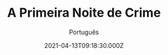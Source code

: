---
id: 'd8135cb0-5187-4f97-8b08-0148d3b879fc'
type: 'movie' # Filme, Série, Anime
title: "A Primeira Noite de Crime"
synopsis: ["Quando um novo partido político, o New Founding Fathers of America, ascende, é anunciado um novo experimento social. São 12 horas sem lei, em que o governo incentiva as pessoas a perderem toda e qualquer inibição. A participação não é obrigatória, mas como estímulo, 5.000 dólares é dado para quem fica na cidade, e mais prêmios para quem participa.",
]
originalTitle: "The First Purge"
date: '2021-04-13T09:18:30.000Z'
update: '2021-04-13T09:18:30.000Z'
releaseDate: '2018-07-04T03:00:00.000Z'
imdb:
  rating: '5.2' # 8.5
  id: '' # tt0470752
duration: '1h 37m'
trailer:
  urls: [
    'UL29y0ah92w',
  ]
tags: ['720p', '1080p', '720p', '1080p']
genre: ['Ação', 'Ficção científica', 'Terror'] #
quality: 'BluRay 720p | 1080p' # BluRay, WEB-DL, HDTV, WEB-DL4K, WEB-DLe
format: 'Mkv | Mp4' # MKV, MP4, TS
audio: 'Português, Inglês' # Dublado, Legendado, Dual Audio, Dub & Leg
subtitle: 'Português' # Português, inglês,
size: '877 MB | 1.17 GB | 1.60 GB | 1.91 GB' # 4.8 GB
audioQuality: 10
videoQuality: 10
directors: []
#  - name: 'Lana Wachowski'
#    image: ''
#  - name: 'Lilly Wachowski'
#    image: ''
cast: []
#  - name: 'Keanu Reeves'
#    image: ''
#    characterName: 'Neo'
writers: []
#  - name: ''
#    image: ''
maturityRating:
  age: '' # L , 10, 12, 14, 16, 18
  topics: [''] # Violence, Illegal drugs, Inappropriate Language, Legal Drugs, Sexual Content, Extreme Violence
###########################################
download:
  
  - url: 'magnet:?xt=urn:btih:926e07adf0e99977d87d5ad0e034638c6cdcbb0b&dn=A%20Primeira%20Noite%20de%20Crime%20%28720p%29'
    resolution: '720p' # 720p, 1080p, 4K,
    audio: 'Dual Áudio' # Dublado, Legendado, Dual Audio
    size: '' # 4.8 GB
    quality: '' # BluRay, WEB-DL
    format: '' # MKV
  - url: 'magnet:?xt=urn:btih:df70b6224ac8f5b11580b6d470a9a8f74c3b20fc&dn=A%20Primeira%20Noite%20de%20Crime%20%281080p%29'
    resolution: '1080p' # 720p, 1080p, 4K,
    audio: 'Dual Áudio' # Dublado, Legendado, Dual Audio
    size: '' # 4.8 GB
    quality: '' # BluRay, WEB-DL
    format: '' # MKV
  - url: 'magnet:?xt=urn:btih:4fc08eceef70eff4e43be9322f23e8852d960ed8&dn=A%20Primeira%20Noite%20de%20Crime%20%28720p%29%20%5BDUBLADO%5D'
    resolution: '720p' # 720p, 1080p, 4K,
    audio: 'Dublado' # Dublado, Legendado, Dual Audio
    size: '' # 4.8 GB
    quality: '' # BluRay, WEB-DL
    format: '' # MKV
  - url: 'magnet:?xt=urn:btih:ef0f4407b3fd88d5dc9726041fdb95f0e66e871b&dn=A%20Primeira%20Noite%20de%20Crime%20%281080p%29%20%5BDUBLADO%5D'
    resolution: '1080p' # 720p, 1080p, 4K,
    audio: 'Dublado' # Dublado, Legendado, Dual Audio
    size: '' # 4.8 GB
    quality: '' # BluRay, WEB-DL
    format: '' # MKV
images:
  cover: '/assets/movies/a-primeira-noite-de-crime.jpg'
  background: '/assets/movies/'
---